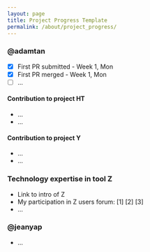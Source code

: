 ```yaml
---
layout: page
title: Project Progress Template
permalink: /about/project_progress/
---
```


### @adamtan
 * [x] First PR submitted - Week 1, Mon
 * [x] First PR merged - Week 1, Mon
 * [ ] ...

#### Contribution to project HT
 * ...
 * ...

#### Contribution to project Y
 * ...
 * ...

### Technology expertise in tool Z
 * Link to intro of Z
 * My participation in Z users forum: [1] [2] [3]
 * ...

### @jeanyap
 * ...

